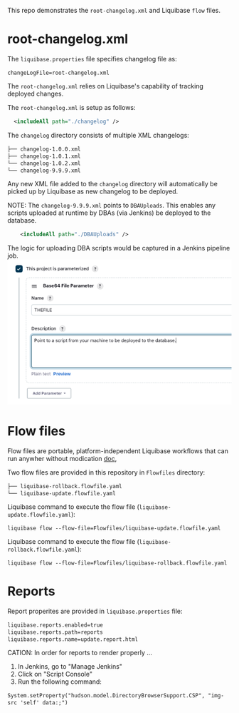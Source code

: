 This repo demonstrates the `root-changelog.xml` and Liquibase `flow` files.

# root-changelog.xml

The `liquibase.properties` file specifies changelog file as: 
``` shell
changeLogFile=root-changelog.xml
```


The `root-changelog.xml` relies on Liquibase's capability of tracking deployed changes. 

The `root-changelog.xml` is setup as follows: 
``` xml
  <includeAll path="./changelog" />
```

The `changelog` directory consists of multiple XML changelogs:
``` shell
├── changelog-1.0.0.xml
├── changelog-1.0.1.xml
└── changelog-1.0.2.xml
└── changelog-9.9.9.xml
```

Any new XML file added to the `changelog` directory will automatically be picked up by Liquibase as new changelog to be deployed.

NOTE: The `changelog-9.9.9.xml` points to `DBAUploads`. This enables any scripts uploaded at runtime by DBAs (via Jenkins) be deployed to the database.
``` xml
    <includeAll path="./DBAUploads" />
```

The logic for uploading DBA scripts would be captured in a Jenkins pipeline job. 
<img src=img/FileParameter.png>

# Flow files

Flow files are portable, platform-independent Liquibase workflows that can run anywher without modication [doc](https://docs.liquibase.com/commands/flow/flow.html),

Two flow files are provided in this repository in `Flowfiles` directory:

``` shell
├── liquibase-rollback.flowfile.yaml
└── liquibase-update.flowfile.yaml
```

Liquibase command to execute the flow file (`liquibase-update.flowfile.yaml`):

``` shell
liquibase flow --flow-file=Flowfiles/liquibase-update.flowfile.yaml
```

Liquibase command to execute the flow file (`liquibase-rollback.flowfile.yaml`):
``` shell
liquibase flow --flow-file=Flowfiles/liquibase-rollback.flowfile.yaml
```

# Reports

Report properites are provided in `liquibase.properties` file:
```shell
liquibase.reports.enabled=true
liquibase.reports.path=reports
liquibase.reports.name=update.report.html
```

CATION: In order for reports to render properly ...
1. In Jenkins, go to "Manage Jenkins"
2. Click on "Script Console"
3. Run the following command:

```
System.setProperty("hudson.model.DirectoryBrowserSupport.CSP", "img-src 'self' data:;")
```
